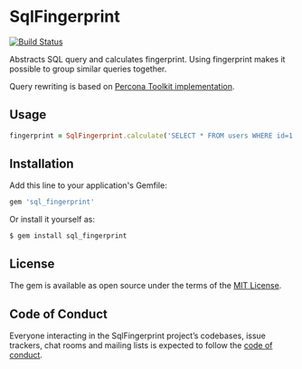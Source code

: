 # SqlFingerprint

[![Build Status](https://travis-ci.org/vinted/sql_fingerprint.svg?branch=master)](https://travis-ci.org/vinted/sql_fingerprint)

Abstracts SQL query and calculates fingerprint. 
Using fingerprint makes it possible to group similar queries together.

Query rewriting is based on [Percona Toolkit implementation](https://github.com/percona/percona-toolkit/blob/b118e39d1057058b59f0a606946f189f640a693e/lib/QueryRewriter.pm#L147).

## Usage

```ruby
fingerprint = SqlFingerprint.calculate('SELECT * FROM users WHERE id=1')
```

## Installation

Add this line to your application's Gemfile:

```ruby
gem 'sql_fingerprint'
```

Or install it yourself as:

    $ gem install sql_fingerprint

## License

The gem is available as open source under the terms of the [MIT License](https://opensource.org/licenses/MIT).

## Code of Conduct

Everyone interacting in the SqlFingerprint project’s codebases, issue trackers, chat rooms and mailing lists is expected to follow the [code of conduct](https://github.com/[USERNAME]/sql_fingerprint/blob/master/CODE_OF_CONDUCT.md).
